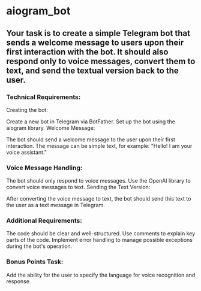 # aiogram_bot

## Your task is to create a simple Telegram bot that sends a welcome message to users upon their first interaction with the bot. It should also respond only to voice messages, convert them to text, and send the textual version back to the user.

### Technical Requirements:

Creating the bot:

Create a new bot in Telegram via BotFather.
Set up the bot using the aiogram library.
Welcome Message:

The bot should send a welcome message to the user upon their first interaction. The message can be simple text, for example: "Hello! I am your voice assistant."

### Voice Message Handling:

The bot should only respond to voice messages.
Use the OpenAI library to convert voice messages to text.
Sending the Text Version:

After converting the voice message to text, the bot should send this text to the user as a text message in Telegram.

### Additional Requirements:

The code should be clear and well-structured.
Use comments to explain key parts of the code.
Implement error handling to manage possible exceptions during the bot's operation.

### Bonus Points Task:

Add the ability for the user to specify the language for voice recognition and response.
